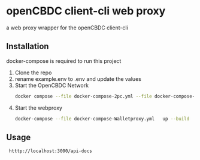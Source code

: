 # openCBDC client-cli web proxy

a web proxy wrapper for the openCBDC client-cli

## Installation

docker-compose is required to run this project

1. Clone the repo
2. rename example.env to .env and update the values
3. Start the OpenCBDC Network
   ```bash
   docker compose --file docker-compose-2pc.yml --file docker-compose-prebuilt-2pc.yml  up --no-build
   ```
4. Start the webproxy
   ```bash
   docker-compose --file docker-compose-Walletproxy.yml   up --build
   ```

## Usage

```bash
 htttp://localhost:3000/api-docs
```
